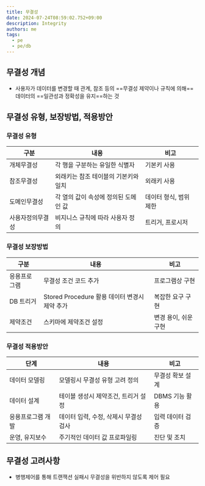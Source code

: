 ```yaml
---
title: 무결성
date: 2024-07-24T08:59:02.752+09:00
description: Integrity
authors: me
tags:
  - pe
  - pe/db 
---
```


## 무결성 개념

- 사용자가 데이터를 변경할 때 관계, 참조 등의 ==무결성 제약이나 규칙에 의해== 데이터의 ==일관성과 정확성을 유지==하는 것

## 무결성 유형, 보장방법, 적용방안

### 무결성 유형

| 구분 | 내용 | 비고 |
| --- | --- | --- |
| 개체무결성 | 각 행을 구분하는 유일한 식별자 | 기본키 사용 |
| 참조무결성 | 외래키는 참조 테이블의 기본키와 일치 | 외래키 사용 |
| 도메인무결성 | 각 열의 값이 속성에 정의된 도메인 값 | 데이터 형식, 범위 제한 |
| 사용자정의무결성 | 비지니스 규칙에 따라 사용자 정의 | 트리거, 프로시저 |

### 무결성 보장방법

| 구분 | 내용 | 비고 |
| --- | --- | --- |
| 응용프로그램 | 무결성 조건 코드 추가 | 프로그램상 구현 |
| DB 트리거 | Stored Procedure 활용 데이터 변경시 제약 추가 | 복잡한 요구 구현 |
| 제약조건 | 스키마에 제약조건 설정 | 변경 용이, 쉬운 구현 |

### 무결성 적용방안

| 단계 | 내용 | 비고 |
| --- | --- | --- |
| 데이터 모델링 | 모델링시 무결성 유형 고려 정의 | 무결성 확보 설계 |
| 데이터 설계 | 테이블 생성시 제약조건, 트리거 설정 | DBMS 기능 활용 |
| 응용프로그램 개발 | 데이터 입력, 수정, 삭제시 무결성 검사 | 입력 데이터 검증 |
| 운영, 유지보수 | 주기적인 데이터 값 프로파일링 | 진단 및 조치 |

## 무결성 고려사항

- 병행제어를 통해 트랜잭션 실패시 무결성을 위반하지 않도록 제어 필요
